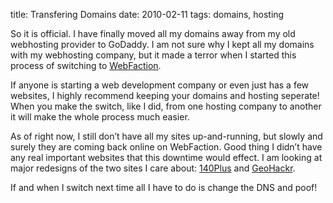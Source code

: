 title: Transfering Domains
date: 2010-02-11
tags: domains, hosting

So it is official. I have finally moved all my domains away from my old webhosting provider to GoDaddy. I am not sure why I kept all my domains with my webhosting company, but it made a terror when I started this process of switching to [WebFaction](http://webfaction.com/).

If anyone is starting a web development company or even just has a few websites, I highly recommend keeping your domains and hosting seperate! When you make the switch, like I did, from one hosting company to another it will make the whole process much easier.

As of right now, I still don’t have all my sites up-and-running, but slowly and surely they are coming back online on WebFaction. Good thing I didn’t have any real important websites that this downtime would effect. I am looking at major redesigns of the two sites I care about: [140Plus](http://140pl.us/) and [GeoHackr](http://geohackr.com).

If and when I switch next time all I have to do is change the DNS and poof!
